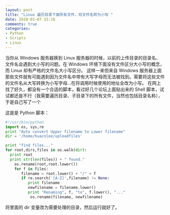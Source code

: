 ```yaml
---
layout: post
title: "Linux 遍历目录下面所有文件，将文件名转为小写 "
date: 2010-01-07 15:18
comments: true
categories: 
- Python
- Scripts
- Linux
---
```

当你从 Windows 服务器换到 Linux 服务器的时候，以前的上传目录的目录名、文件名会遇到大小写的问题。在 Windows 环境下面没有文件区分大小写的概念，而 Linux 却有严格的文件名大小写区分。
这样一来但来自 Windows 服务器上面那些文件就有可能遇到因为文件名中带有大写字母而无法被找到。需要将这些文件的文件名从大写转换为小写字母...在将调用时候使用的地址全改为小写。
在网上找了好久，都没有一个合适的脚本，看过好几个论坛上面贴出来的 Shell 脚本，试试都还是不行（我需要遍历目录、子目录下的所有文件，当然也包括目录名称），于是自己写了一个

这是是 Python 脚本：

```python
#!/usr/bin/python
import os, sys,re
print "Auto convert Upper filename to Lower filename"
dir = '/home/huacnlee/uploadfiles'

print "find files..."
for root,dirs,files in os.walk(dir):
  print root
  print str(len(files)) + " found."
    os.rename(root,root.lower())
    for f in files:
       filename = root.lower() + "/" + f
       if re.search('[A-Z]',filename) != None:
          print filename
          newfilename = filename.lower()
          print "Renaming", f, "to", f.lower(), "..."
           os.rename(filename, newfilename)
```

将里面的 dir 变量改为需要处理的目录，然后运行就好了。